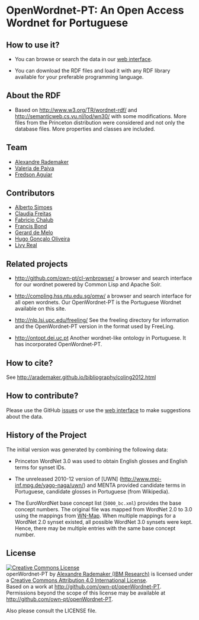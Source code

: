 
# OpenWordnet-PT: An Open Access Wordnet for Portuguese

## How to use it?

- You can browse or search the data in our
  [web interface](http://openwordnet-pt.org).

- You can download the RDF files and load it with any RDF library
  available for your preferable programming language.

## About the RDF 

- Based on http://www.w3.org/TR/wordnet-rdf/ and
  http://semanticweb.cs.vu.nl/lod/wn30/ with some modifications. More
  files from the Princeton distribution were considered and not only
  the database files. More properties and classes are included.
  
## Team

- [Alexandre Rademaker](http://arademaker.github.io)
- [Valeria de Paiva](http://www.valeriadepaiva.org)
- [Fredson Aguiar](https://github.com/fredsonerd)

## Contributors

- [Alberto Simoes](http://ambs.perl-hackers.net/en/me.html)
- [Claudia Freitas](http://www.letras.puc-rio.br/br/docente/3/claudia-freitas)
- [Fabricio Chalub](http://github.com/fcbr/)
- [Francis Bond](http://www3.ntu.edu.sg/home/fcbond/)
- [Gerard de Melo](http://gerard.demelo.org/)
- [Hugo Gonçalo Oliveira](https://eden.dei.uc.pt/~hroliv/)
- [Livy Real](http://livyreal.com)


## Related projects

- http://github.com/own-pt/cl-wnbrowser/ a browser and search interface
  for our wordnet powered by Common Lisp and Apache Solr.

- http://compling.hss.ntu.edu.sg/omw/ a browser and search interface
  for all open wordnets. Our OpenWordnet-PT is the Portuguese Wordnet
  available on this site.

- http://nlp.lsi.upc.edu/freeling/ See the freeling directory for
  information and the OpenWordnet-PT version in the format used by
  FreeLing.

- http://ontopt.dei.uc.pt Another wordnet-like ontology in
  Portuguese. It has incorporated OpenWordnet-PT.

## How to cite?

See http://arademaker.github.io/bibliography/coling2012.html

## How to contribute?

Please use the GitHub
[issues]([https://github.com/own-pt/openWordnet-PT/issues) or use the
[web interface](http://wnpt.brlcloud.com/wn/) to make suggestions
about the data.

## History of the Project

The initial version was generated by combining the following data:

- Princeton WordNet 3.0 was used to obtain English glosses and English
  terms for synset IDs.

- The unreleased 2010-12 version of [UWN]
  (http://www.mpi-inf.mpg.de/yago-naga/uwn/) and MENTA provided
  candidate terms in Portuguese, candidate glosses in Portuguese (from
  Wikipedia).

- The EuroWordNet base concept list (`5000_bc.xml`) provides the base
  concept numbers. The original file was mapped from WordNet 2.0 to
  3.0 using the mappings from [WN-Map](http://goo.gl/qg9PJt). When
  multiple mappings for a WordNet 2.0 synset existed, all possible
  WordNet 3.0 synsets were kept. Hence, there may be multiple entries
  with the same base concept number.


## License

<p><a rel="license" href="http://creativecommons.org/licenses/by/4.0/"><img alt="Creative Commons License" style="border-width:0" src="http://i.creativecommons.org/l/by/4.0/88x31.png" /></a><br /><span xmlns:dct="http://purl.org/dc/terms/" href="http://purl.org/dc/dcmitype/Dataset" property="dct:title" rel="dct:type">openWordnet-PT</span> by <a xmlns:cc="http://creativecommons.org/ns#" href="http://github.com/own-pt/openWordnet-PT" property="cc:attributionName" rel="cc:attributionURL">Alexandre Rademaker (IBM Research)</a> is licensed under a <a rel="license" href="http://creativecommons.org/licenses/by/4.0/">Creative Commons Attribution 4.0 International License</a>.<br />Based on a work at <a xmlns:dct="http://purl.org/dc/terms/" href="http://github.com/own-pt/openWordnet-PT" rel="dct:source">http://github.com/own-pt/openWordnet-PT</a>.<br />Permissions beyond the scope of this license may be available at <a xmlns:cc="http://creativecommons.org/ns#" href="http://github.com/own-pt/openWordnet-PT" rel="cc:morePermissions">http://github.com/own-pt/openWordnet-PT</a>.</p>

Also please consult the LICENSE file.

